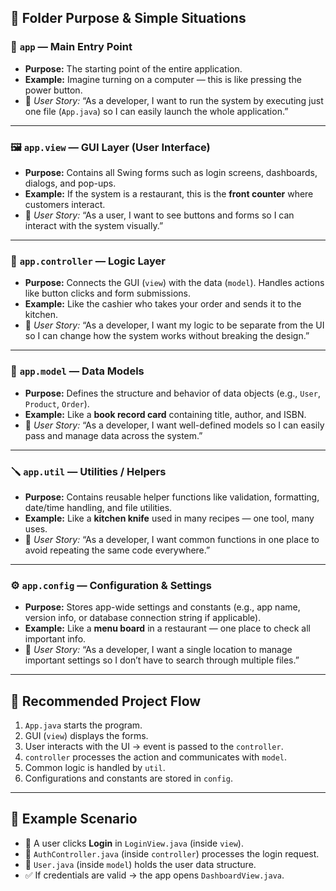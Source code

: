## 📌 Folder Purpose & Simple Situations

### 🏁 `app` — **Main Entry Point**
- **Purpose:** The starting point of the entire application.
- **Example:** Imagine turning on a computer — this is like pressing the power button.
- 🧑 *User Story:* “As a developer, I want to run the system by executing just one file (`App.java`) so I can easily launch the whole application.”

---

### 🖼️ `app.view` — **GUI Layer (User Interface)**
- **Purpose:** Contains all Swing forms such as login screens, dashboards, dialogs, and pop-ups.
- **Example:** If the system is a restaurant, this is the **front counter** where customers interact.
- 🧑 *User Story:* “As a user, I want to see buttons and forms so I can interact with the system visually.”

---

### 🧠 `app.controller` — **Logic Layer**
- **Purpose:** Connects the GUI (`view`) with the data (`model`). Handles actions like button clicks and form submissions.
- **Example:** Like the cashier who takes your order and sends it to the kitchen.
- 🧑 *User Story:* “As a developer, I want my logic to be separate from the UI so I can change how the system works without breaking the design.”

---

### 📄 `app.model` — **Data Models**
- **Purpose:** Defines the structure and behavior of data objects (e.g., `User`, `Product`, `Order`).
- **Example:** Like a **book record card** containing title, author, and ISBN.
- 🧑 *User Story:* “As a developer, I want well-defined models so I can easily pass and manage data across the system.”

---

### 🪛 `app.util` — **Utilities / Helpers**
- **Purpose:** Contains reusable helper functions like validation, formatting, date/time handling, and file utilities.
- **Example:** Like a **kitchen knife** used in many recipes — one tool, many uses.
- 🧑 *User Story:* “As a developer, I want common functions in one place to avoid repeating the same code everywhere.”

---

### ⚙️ `app.config` — **Configuration & Settings**
- **Purpose:** Stores app-wide settings and constants (e.g., app name, version info, or database connection string if applicable).
- **Example:** Like a **menu board** in a restaurant — one place to check all important info.
- 🧑 *User Story:* “As a developer, I want a single location to manage important settings so I don’t have to search through multiple files.”

---

## 🧭 Recommended Project Flow

1. `App.java` starts the program.
2. GUI (`view`) displays the forms.
3. User interacts with the UI → event is passed to the `controller`.
4. `controller` processes the action and communicates with `model`.
5. Common logic is handled by `util`.
6. Configurations and constants are stored in `config`.

---

## 🚀 Example Scenario

- 👤 A user clicks **Login** in `LoginView.java` (inside `view`).
- 🧠 `AuthController.java` (inside `controller`) processes the login request.
- 📄 `User.java` (inside `model`) holds the user data structure.
- ✅ If credentials are valid → the app opens `DashboardView.java`.